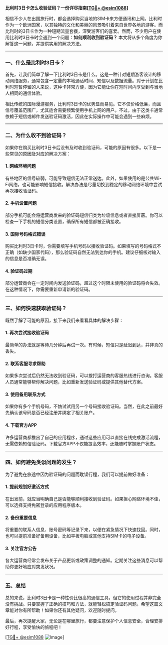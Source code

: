 **比利时3日卡怎么收验证码？一份详尽指南[[TG💪+ @esim1088](https://t.me/s/esim1088)]**

相信不少人在出国旅行时，都会选择购买当地的SIM卡来方便通讯和上网。比利时作为一个欧洲国家，以其独特的文化和美丽的风景吸引着来自世界各地的游客。而比利时的3日卡作为一种短期流量套餐，深受游客们的喜爱。然而，不少用户在使用比利时3日卡时会遇到一个问题：**如何顺利收到验证码？** 本文将从多个角度为你解答这一问题，并提供实用的解决方法。

---

### **一、什么是比利时3日卡？**

首先，让我们简单了解一下比利时3日卡是什么。这是一种针对短期游客设计的移动网络服务，通常包含一定量的本地通话时间、短信以及数据流量。对于计划在比利时短暂停留的人来说，这种卡非常方便，因为它能让你在短时间内享受到与当地人相同的通信体验。

相比传统的国际漫游服务，比利时3日卡的优势显而易见。它不仅价格低廉，而且信号覆盖范围广，尤其适合需要频繁使用手机上网的用户。不过，由于这类卡通常依赖于短信或邮件发送验证码激活，因此在实际操作中可能会遇到一些麻烦。

---

### **二、为什么收不到验证码？**

如果你在购买比利时3日卡后没有及时收到验证码，可能的原因有很多。以下是一些常见的原因及对应的解决方案：

#### **1. 网络环境问题**
有些地区的信号较弱，可能导致短信无法正常送达。此外，如果使用的是公共Wi-Fi网络，也可能影响短信接收。解决办法是尽量切换到稳定的移动网络环境中尝试再次接收验证码。

#### **2. 手机设置问题**
部分手机可能会将运营商发来的验证码短信归类为垃圾信息或者直接屏蔽。你可以检查一下手机的短信分类设置，确保所有短信都被正确接收。

#### **3. 国际号码格式错误**
购买比利时3日卡时，你需要填写手机号码以接收验证码。如果填写的号码格式不正确（如缺少国家代码），那么验证码自然无法到达你的手机。建议仔细核对输入的信息是否准确无误。

#### **4. 验证码过期**
部分运营商会在一定时间内发送验证码，超过这个时限未使用的验证码将会失效。在这种情况下，你需要重新申请新的验证码。

---

### **三、如何快速获取验证码？**

既然了解了可能的原因，接下来我们来看看具体的解决步骤：

#### **1. 再次尝试接收验证码**
最简单的办法就是等待几分钟后再试一次。有时候，短信只是延迟到达，并非真的丢失。

#### **2. 联系客服寻求帮助**
如果多次尝试后仍然无法收到验证码，可以拨打运营商的客服热线进行咨询。客服人员通常能够帮你解决问题，比如重新发送验证码或提供其他替代方案。

#### **3. 使用备用联系方式**
如果你有多个手机号码，不妨试试用另一个号码接收验证码。当然，在此之前最好先确认该号码是否已经注册并绑定了相关账户。

#### **4. 下载官方APP**
许多运营商都推出了自己的应用程序，通过这些应用可以直接在线完成激活流程，无需依赖短信验证码。下载官方APP不仅能提高效率，还能随时掌握账户状态。

---

### **四、如何避免类似问题的发生？**

为了避免在旅途中因为验证码的问题而耽误行程，我们可以提前做好准备：

#### **1. 提前规划好激活方式**
在出发前，就应当明确自己是否能够顺利接收到验证码。如果担心网络环境不佳，可以选择支持免密登录的应用程序版本。

#### **2. 备份重要信息**
将重要的联系人信息、账号密码等记录下来，以便在紧急情况下快速找回。同时，也可以提前准备好备用设备，比如平板电脑或其他支持SIM卡的电子设备。

#### **3. 关注官方公告**
各大运营商经常会发布关于产品更新或政策调整的通知。定期关注这些消息可以帮助你更好地应对突发状况。

---

### **五、总结**

总的来说，比利时3日卡是一种性价比很高的通信工具，但它的使用过程并非完全没有挑战。只要掌握了正确的技巧和方法，就能轻松搞定验证码问题。希望这篇文章能对你有所帮助！如果你还有其他疑问，欢迎随时提问。

最后，再次提醒大家，无论是在哪里旅行，都要注意保护个人信息安全，合理安排好行程，享受愉快的旅程吧！

[[TG💪+ @esim1088](https://t.me/s/esim1088) ![Image](https://i.postimg.cc/4NQfJmqS/Snipaste-2025-05-13-00-14-12.png)]
